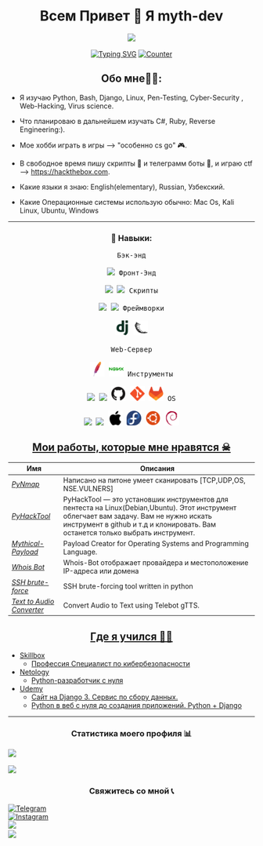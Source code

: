 <h1 align="center">Всем Привет 👋 Я myth-dev</h1>
<div id="header" align="center">
  <img src="https://media.giphy.com/media/M9gbBd9nbDrOTu1Mqx/giphy.gif" width="100"/>
</div>
<p align='center'
<img src="https://gpvc.arturio.dev/mython-dev">
</p>
<p align='center'>
<a  href="https://oxsoos.uz/"><img src="https://readme-typing-svg.demolab.com?font=Fira+Code&pause=1000&color=1EC027&background=FFCAEA00&center=true&vCenter=true&width=435&lines=Im+a+junior+backend+developer;Im+a+junior+cybersecurity+specialist;Im+a+system+administrator+Linux" alt="Typing SVG" /></a>
 <a href="https://github.com/mython-dev"><img height="25" title="Counter" src="https://komarev.com/ghpvc/?username=mython-dev&color=blueviolet&style=flat-square"></a>
</p>

<h2 align='center'>Обо мне👨‍💻:</h2> 

<p align="center">

- Я изучаю Python, Bash, Django, Linux, Pen-Testing, Cyber-Security , Web-Hacking, Virus science.

- Что планироваю в дальнейшем изучать С#, Ruby, Reverse Engineering:).

- Мое хобби играть в игры --> "особенно cs go" 🎮.

- В свободное время пишу скрипты 📝 и телеграмм боты 🤖, и играю ctf --> https://hackthebox.com. 

- Какие языки я знаю: English(elementary), Russian, Узбекский.

- Какие Операционные системы  использую обычно: Mac Os, Kali Linux, Ubuntu, Windows
 
***

<h3 align='center'>🔧 Навыки:</h3>   

<p align="center">

           
   <kbd>
          <kbd>Бэк-энд</kbd>
          <br>
          <br>
          <img width="30px" src="https://cdn.jsdelivr.net/gh/devicons/devicon/icons/python/python-plain.svg" />
        </kbd>

   <kbd>
          <kbd>Фронт-Энд</kbd>
          <br>
          <br>
          <img width="30px" src="https://cdn.jsdelivr.net/gh/devicons/devicon/icons/html5/html5-original.svg" /> 
          <img width="30px" src="https://cdn.jsdelivr.net/gh/devicons/devicon/icons/css3/css3-plain.svg" /> 
        </kbd>

   <kbd>
          <kbd>Скрипты</kbd>
          <br>
          <br>
          <img width="30px" src="https://cdn.jsdelivr.net/gh/devicons/devicon/icons/python/python-plain.svg" />
          <img width="30px" src="https://cdn.jsdelivr.net/gh/devicons/devicon/icons/bash/bash-original.svg" />
        </kbd>
   <kbd>
            <kbd>Фреймворки</kbd>
            <br>
            <br>
            <img width="30px" src="https://raw.githubusercontent.com/devicons/devicon/1119b9f84c0290e0f0b38982099a2bd027a48bf1/icons/django/django-plain.svg"/>
            <img width="30px" src="https://raw.githubusercontent.com/devicons/devicon/1119b9f84c0290e0f0b38982099a2bd027a48bf1/icons/flask/flask-original.svg" /></kbd>
  
   
<br>   
<br>
   <kbd>
          <kbd>Web-Сервер</kbd>
          <br>
          <br>
          <img width="30px" src="https://raw.githubusercontent.com/devicons/devicon/1119b9f84c0290e0f0b38982099a2bd027a48bf1/icons/apache/apache-original.svg"/>
          <img width="30px" src="https://raw.githubusercontent.com/devicons/devicon/1119b9f84c0290e0f0b38982099a2bd027a48bf1/icons/nginx/nginx-original.svg" />
     
  </kbd>
   

   <kbd>
         <kbd>Инструменты</kbd>
          <br>
          <br>
          <img width="30px" src="https://cdn.jsdelivr.net/gh/devicons/devicon/icons/vscode/vscode-original.svg" />
          <img width="30px" src="https://github.com/termux/termux-app/raw/master/app/src/main/res/mipmap-xxxhdpi/ic_launcher.png" />
          <img width="30px" src="https://raw.githubusercontent.com/devicons/devicon/1119b9f84c0290e0f0b38982099a2bd027a48bf1/icons/github/github-original.svg" />
          <img width="30px" src="https://raw.githubusercontent.com/devicons/devicon/1119b9f84c0290e0f0b38982099a2bd027a48bf1/icons/git/git-original.svg" />
          <img width="30px" src="https://raw.githubusercontent.com/devicons/devicon/1119b9f84c0290e0f0b38982099a2bd027a48bf1/icons/gitlab/gitlab-original.svg" />
      
   </kbd>
   
  <kbd>
          <kbd>OS</kbd>
          <br>
          <br>
          <img width="30px" src="https://cdn.jsdelivr.net/gh/devicons/devicon/icons/linux/linux-original.svg" />
          <img width="30px" src="https://cdn.jsdelivr.net/gh/devicons/devicon/icons/windows8/windows8-original.svg" />
          <img width="30px" src="https://raw.githubusercontent.com/devicons/devicon/1119b9f84c0290e0f0b38982099a2bd027a48bf1/icons/apple/apple-original.svg" />
          <img width="30px" src="https://raw.githubusercontent.com/devicons/devicon/1119b9f84c0290e0f0b38982099a2bd027a48bf1/icons/fedora/fedora-original.svg" />
          <img width="30px" src="https://raw.githubusercontent.com/devicons/devicon/1119b9f84c0290e0f0b38982099a2bd027a48bf1/icons/ubuntu/ubuntu-plain.svg" />
          <img width="30px" src="https://raw.githubusercontent.com/devicons/devicon/1119b9f84c0290e0f0b38982099a2bd027a48bf1/icons/debian/debian-original.svg" />          
          </kbd>
   
        
</p>

 
<h2 align="center"><u>Мои работы, которые мне нравятся ☠</u></h2>
      
| Имя                  | Описания                                            |
| ----------------------|------------------------------------------------------- |
| _[PyNmap](https://github.com/mython-dev/PyNmap)_ | Написано на питоне умеет сканировать [TCP,UDP,OS, NSE.VULNERS]
|_[PyHackTool](https://github.com/mython-dev/pyhacktool)_ | PyHackTool — это установшик инструментов для пентеста на Linux(Debian,Ubuntu). Этот инструмент облегчает вам задачу. Вам не нужно искать инструмент в github и т.д и клонировать. Вам останется только выбрать инструмент.|
|_[Mythical-Payload](https://github.com/mython-dev/mythical-payload)_ | Payload Creator for Operating Systems and Programming Language.|
|_[Whois Bot](https://github.com/mython-dev/Whois-Bot)_ | Whois-Bot отображает провайдера и местоположение IP-адреса или домена |
|_[SSH brute-force](https://github.com/mython-dev/ssh-brute-force)_ | SSH brute-forcing tool written in python |
|_[Text to Audio Converter](https://github.com/mython-dev/text-to-audio-converter)_ | Convert Audio to Text using Telebot gTTS.  |

<h2 align="center"><u>Где я учился 👨‍🎓</u></h2>

- [Skillbox](https://skillbox.com/)
   - [Профессия Специалист по кибербезопасности](https://skillbox.uz/course/profession-cybersecurity/)
- [Netology](https://netology.ru/)
   - [Python-разработчик с нуля](https://netology.ru/programs/python) 
- [Udemy](https://www.udemy.com/)
   - [Сайт на Django 3. Сервис по сбору данных.](https://www.udemy.com/course/site-on-django-3/)
   - [Python в веб с нуля до создания приложений. Python + Django](www.udemy.com/course/python-pythondjango/l)
***


<p>
   </p>
   
<h3 align='center'>Статистика моего профиля 📊</h3>   

![](https://github-readme-stats.vercel.app/api?username=mython-dev&show_icons=true&theme=radical)

![](https://github-readme-stats.vercel.app/api/top-langs/?username=mython-dev&layout=compact&theme=radical)



 
<h3 align='center'>Свяжитесь со мной 📞</h3>

[![Telegram](https://img.shields.io/badge/-Telegram-090909?style=for-the-badge&logo=telegram&logoColor=27A0D9)](https://t.me/myth_dev)
<br>
[![Instagram](https://img.shields.io/badge/-Instagram-090909?style=for-the-badge&logo=instagram&logoColor=B4068E)](https://www.instagram.com/mython_dev/)
<br>
<a href="https://mython.uz/" target="_blank">
   <img src="https://img.shields.io/badge/-mython.uz-black?logo=dialogflow&style=for-the-badge">
</a>
<br>
<a href="mailto:miton0030@gmail.com" target="_blank"><img src="https://img.shields.io/badge/Email-miton0030@gmail.com-teal?style=for-the-badge&logo=gmail"></a>
<br>

